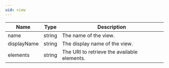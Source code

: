 ```yaml
---
uid: view
---
```

| Name | Type | Description |
|---|---|---|
| name | string | The name of the view. |
| displayName | string | The display name of the view. |
| elements | string | The URI to retrieve the available elements. |
